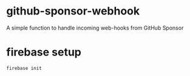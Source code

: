 # github-sponsor-webhook
A simple function to handle incoming web-hooks from GitHub Sponsor

# firebase setup

```bash
firebase init
```


